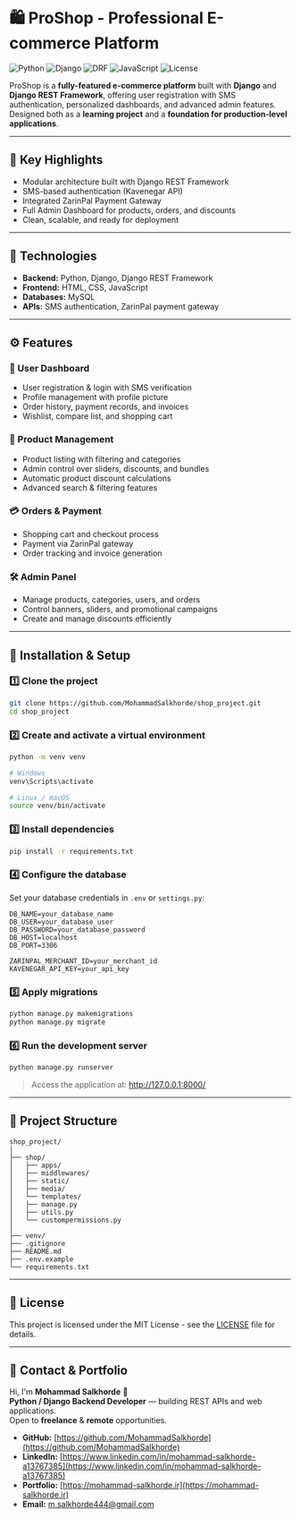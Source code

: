 # 🛍️ ProShop - Professional E-commerce Platform

![Python](https://img.shields.io/badge/Python-3.11-blue?logo=python)
![Django](https://img.shields.io/badge/Django-5.0-success?logo=django)
![DRF](https://img.shields.io/badge/DRF-3.15-red?logo=django)
![JavaScript](https://img.shields.io/badge/JavaScript-ES6-yellow?logo=javascript)
![License](https://img.shields.io/badge/License-MIT-yellow)

ProShop is a **fully-featured e-commerce platform** built with **Django** and **Django REST Framework**, offering user registration with SMS authentication, personalized dashboards, and advanced admin features.  
Designed both as a **learning project** and a **foundation for production-level applications**.

---

## 🚀 Key Highlights

- Modular architecture built with Django REST Framework  
- SMS-based authentication (Kavenegar API)  
- Integrated ZarinPal Payment Gateway  
- Full Admin Dashboard for products, orders, and discounts  
- Clean, scalable, and ready for deployment  

---

## 🧠 Technologies

* **Backend:** Python, Django, Django REST Framework  
* **Frontend:** HTML, CSS, JavaScript  
* **Databases:** MySQL  
* **APIs:** SMS authentication, ZarinPal payment gateway  

---

## ⚙️ Features

### 👤 User Dashboard

* User registration & login with SMS verification  
* Profile management with profile picture  
* Order history, payment records, and invoices  
* Wishlist, compare list, and shopping cart  

### 🛒 Product Management

* Product listing with filtering and categories  
* Admin control over sliders, discounts, and bundles  
* Automatic product discount calculations  
* Advanced search & filtering features  

### 💳 Orders & Payment

* Shopping cart and checkout process  
* Payment via ZarinPal gateway  
* Order tracking and invoice generation  

### 🛠️ Admin Panel

* Manage products, categories, users, and orders  
* Control banners, sliders, and promotional campaigns  
* Create and manage discounts efficiently  

---

## 🧩 Installation & Setup

### 1️⃣ Clone the project

```bash
git clone https://github.com/MohammadSalkhorde/shop_project.git
cd shop_project
```

### 2️⃣ Create and activate a virtual environment

```bash
python -m venv venv

# Windows
venv\Scripts\activate

# Linux / macOS
source venv/bin/activate
```

### 3️⃣ Install dependencies

```bash
pip install -r requirements.txt
```

### 4️⃣ Configure the database

Set your database credentials in `.env` or `settings.py`:

```
DB_NAME=your_database_name
DB_USER=your_database_user
DB_PASSWORD=your_database_password
DB_HOST=localhost
DB_PORT=3306

ZARINPAL_MERCHANT_ID=your_merchant_id
KAVENEGAR_API_KEY=your_api_key
```

### 5️⃣ Apply migrations

```bash
python manage.py makemigrations
python manage.py migrate
```

### 6️⃣ Run the development server

```bash
python manage.py runserver
```

> Access the application at: http://127.0.0.1:8000/

---

## 📁 Project Structure

```
shop_project/
│
├── shop/
│   ├── apps/
│   ├── middlewares/
│   ├── static/
│   ├── media/
│   └── templates/
│   ├── manage.py
│   ├── utils.py
│   └── custompermissions.py
│
├── venv/
├── .gitignore
├── README.md
├── .env.example
└── requirements.txt
```

---

## 📄 License

This project is licensed under the MIT License - see the [LICENSE](LICENSE) file for details.

---

## 💼 Contact & Portfolio

Hi, I'm **Mohammad Salkhorde** 👋  
**Python / Django Backend Developer** — building REST APIs and web applications.  
Open to **freelance** & **remote** opportunities.

* **GitHub:** [https://github.com/MohammadSalkhorde](https://github.com/MohammadSalkhorde)  
* **LinkedIn:** [https://www.linkedin.com/in/mohammad-salkhorde-a13767385](https://www.linkedin.com/in/mohammad-salkhorde-a13767385)  
* **Portfolio:** [https://mohammad-salkhorde.ir](https://mohammad-salkhorde.ir)  
* **Email:** [m.salkhorde444@gmail.com](mailto:m.salkhorde444@gmail.com)

